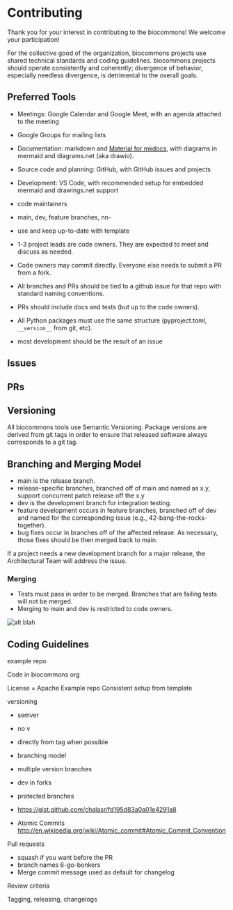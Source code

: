 # Contributing

Thank you for your interest in contributing to the biocommons! We welcome your participation!

For the collective good of the organization, biocommons projects use shared technical standards and
coding guidelines.  biocommons projects should operate consistently and coherently;
divergence of behavior, especially needless divergence, is detrimental to the overall goals.  

## Preferred Tools

- Meetings: Google Calendar and Google Meet, with an agenda attached to the meeting
- Google Groups for mailing lists
- Documentation: markdown and [Material for mkdocs](https://squidfunk.github.io/mkdocs-material/),
  with diagrams in mermaid and diagrams.net (aka drawio).
- Source code and planning: GitHub, with GitHub issues and projects
- Development: VS Code, with recommended setup for embedded mermaid and drawings.net support



- code maintainers 
- main, dev, feature branches, nn-
- use and keep up-to-date with template

- 1-3 project leads are code owners. They are expected to meet and discuss as needed.
- Code owners may commit directly. Everyone else needs to submit a PR from a fork.
- All branches and PRs should be tied to a github issue for that repo with standard naming conventions.
- PRs should include docs and tests (but up to the code owners).

- All Python packages must use the same structure (pyproject.toml, `__version__` from git, etc).

- most development should be the result of an issue


## Issues

## PRs


## Versioning

All biocommons tools use Semantic Versioning.  Package versions are derived from git tags in order
to ensure that released software always corresponds to a git tag.

## Branching and Merging Model

- main is the release branch.
- release-specific branches, branched off of main and named as x.y, support concurrent
  patch release off the x.y 
- dev is the development branch for integration testing.
- feature development occurs in feature branches, branched off of dev and named for the
  corresponding issue (e.g., 42-bang-the-rocks-together).
- bug fixes occur in branches off of the affected release. As necessary, those fixes should be then
  merged back to main.

If a project needs a new development branch for a major release, the Architectural Team will address
the issue.

### Merging

- Tests must pass in order to be merged. Branches that are failing tests will not be merged.
- Merging to main and dev is restricted to code owners.

![alt blah](/images/branching-model.png)


## Coding Guidelines

example repo

Code in biocommons org

License = Apache
Example repo
Consistent setup from template

versioning
- semver 
- no v
- directly from tag when possible

- branching model
- multiple version branches
- dev in forks
- protected branches
- https://gist.github.com/chalasr/fd195d83a0a01e4291a8
- Atomic Commits http://en.wikipedia.org/wiki/Atomic_commit#Atomic_Commit_Convention

Pull requests
- squash if you want before the PR
- branch names 6-go-bonkers
- Merge commit message used as default for changelog

Review criteria

Tagging, releasing, changelogs
